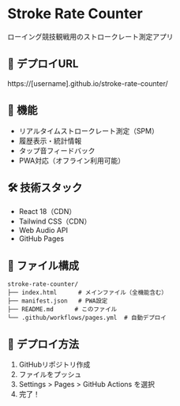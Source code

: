 # Stroke Rate Counter

ローイング競技観戦用のストロークレート測定アプリ

## 🚀 デプロイURL
https://[username].github.io/stroke-rate-counter/

## 📱 機能
- リアルタイムストロークレート測定（SPM）
- 履歴表示・統計情報
- タップ音フィードバック
- PWA対応（オフライン利用可能）

## 🛠️ 技術スタック
- React 18（CDN）
- Tailwind CSS（CDN）
- Web Audio API
- GitHub Pages

## 📁 ファイル構成

```
stroke-rate-counter/
├── index.html      # メインファイル（全機能含む）
├── manifest.json   # PWA設定
├── README.md      # このファイル
└── .github/workflows/pages.yml  # 自動デプロイ
```

## 🚀 デプロイ方法
1. GitHubリポジトリ作成
2. ファイルをプッシュ
3. Settings > Pages > GitHub Actions を選択
4. 完了！